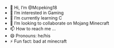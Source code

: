 - 👋 Hi, I’m @Mcpeking18
- 👀 I’m interested in Gaming
- 🌱 I’m currently learning C
- 💞️ I’m looking to collaborate on Mojang Minecraft 
- 📫 How to reach me ...
- 😄 Pronouns: he/his
- ⚡ Fun fact: bad at minecraft 

<!---
Mcpeking18/Mcpeking18 is a ✨ special ✨ repository because its `README.md` (this file) appears on your GitHub profile.
You can click the Preview link to take a look at your changes.
--->

